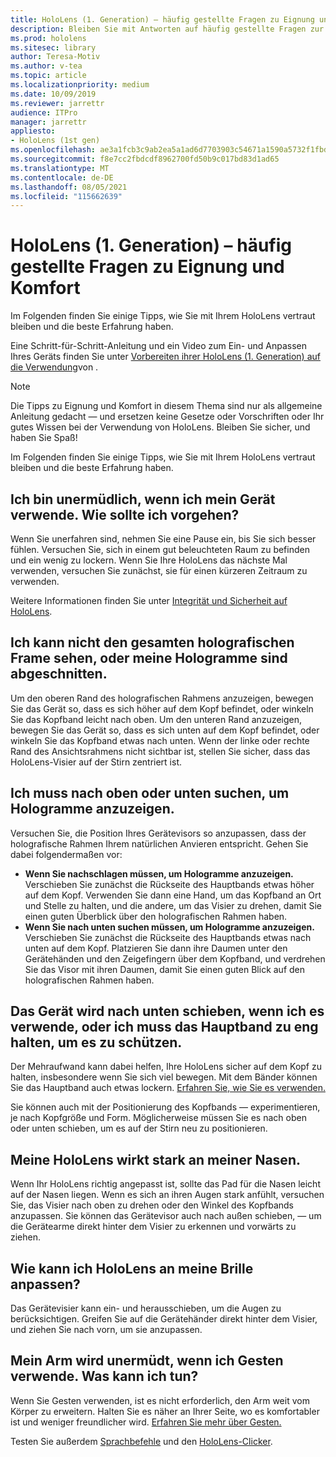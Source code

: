 ```yaml
---
title: HoloLens (1. Generation) – häufig gestellte Fragen zu Eignung und Komfort
description: Bleiben Sie mit Antworten auf häufig gestellte Fragen zur Anpassung an Ihr HoloLens (1. Generation) Mixed Reality-Gerät auf dem Laufenden.
ms.prod: hololens
ms.sitesec: library
author: Teresa-Motiv
ms.author: v-tea
ms.topic: article
ms.localizationpriority: medium
ms.date: 10/09/2019
ms.reviewer: jarrettr
audience: ITPro
manager: jarrettr
appliesto:
- HoloLens (1st gen)
ms.openlocfilehash: ae3a1fcb3c9ab2ea5a1ad6d7703903c54671a1590a5732f1fbde489362d9b63d
ms.sourcegitcommit: f8e7cc2fbdcdf8962700fd50b9c017bd83d1ad65
ms.translationtype: MT
ms.contentlocale: de-DE
ms.lasthandoff: 08/05/2021
ms.locfileid: "115662639"
---
```

# <a name="hololens-1st-gen-fit-and-comfort-frequently-asked-questions"></a>HoloLens (1. Generation) – häufig gestellte Fragen zu Eignung und Komfort

Im Folgenden finden Sie einige Tipps, wie Sie mit Ihrem HoloLens vertraut bleiben und die beste Erfahrung haben.

Eine Schritt-für-Schritt-Anleitung und ein Video zum Ein- und Anpassen Ihres Geräts finden Sie unter [Vorbereiten ihrer HoloLens (1. Generation) auf die Verwendung](hololens1-setup.md)von .

> [!NOTE]
> Die Tipps zu Eignung und Komfort in diesem Thema sind nur als allgemeine Anleitung gedacht &mdash; und ersetzen keine Gesetze oder Vorschriften oder Ihr gutes Wissen bei der Verwendung von HoloLens. Bleiben Sie sicher, und haben Sie Spaß!

Im Folgenden finden Sie einige Tipps, wie Sie mit Ihrem HoloLens vertraut bleiben und die beste Erfahrung haben.

## <a name="im-experiencing-discomfort-when-i-use-my-device-what-should-i-do"></a>Ich bin unermüdlich, wenn ich mein Gerät verwende. Wie sollte ich vorgehen?

Wenn Sie unerfahren sind, nehmen Sie eine Pause ein, bis Sie sich besser fühlen. Versuchen Sie, sich in einem gut beleuchteten Raum zu befinden und ein wenig zu lockern. Wenn Sie Ihre HoloLens das nächste Mal verwenden, versuchen Sie zunächst, sie für einen kürzeren Zeitraum zu verwenden.

Weitere Informationen finden Sie unter [Integrität und Sicherheit auf HoloLens](https://go.microsoft.com/fwlink/p/?LinkId=746661).

## <a name="i-cant-see-the-whole-holographic-frame-or-my-holograms-are-cut-off"></a>Ich kann nicht den gesamten holografischen Frame sehen, oder meine Hologramme sind abgeschnitten.

Um den oberen Rand des holografischen Rahmens anzuzeigen, bewegen Sie das Gerät so, dass es sich höher auf dem Kopf befindet, oder winkeln Sie das Kopfband leicht nach oben. Um den unteren Rand anzuzeigen, bewegen Sie das Gerät so, dass es sich unten auf dem Kopf befindet, oder winkeln Sie das Kopfband etwas nach unten. Wenn der linke oder rechte Rand des Ansichtsrahmens nicht sichtbar ist, stellen Sie sicher, dass das HoloLens-Visier auf der Stirn zentriert ist.

## <a name="i-need-to-look-up-or-down-to-see-holograms"></a>Ich muss nach oben oder unten suchen, um Hologramme anzuzeigen.

Versuchen Sie, die Position Ihres Gerätevisors so anzupassen, dass der holografische Rahmen Ihrem natürlichen Anvieren entspricht. Gehen Sie dabei folgendermaßen vor:

- **Wenn Sie nachschlagen müssen, um Hologramme anzuzeigen.** Verschieben Sie zunächst die Rückseite des Hauptbands etwas höher auf dem Kopf. Verwenden Sie dann eine Hand, um das Kopfband an Ort und Stelle zu halten, und die andere, um das Visier zu drehen, damit Sie einen guten Überblick über den holografischen Rahmen haben.
- **Wenn Sie nach unten suchen müssen, um Hologramme anzuzeigen.** Verschieben Sie zunächst die Rückseite des Hauptbands etwas nach unten auf dem Kopf. Platzieren Sie dann ihre Daumen unter den Gerätehänden und den Zeigefingern über dem Kopfband, und verdrehen Sie das Visor mit ihren Daumen, damit Sie einen guten Blick auf den holografischen Rahmen haben.

## <a name="the-device-slides-down-when-im-using-it-or-i-need-to-make-the-headband-too-tight-to-keep-it-secure"></a>Das Gerät wird nach unten schieben, wenn ich es verwende, oder ich muss das Hauptband zu eng halten, um es zu schützen.

Der Mehraufwand kann dabei helfen, Ihre HoloLens sicher auf dem Kopf zu halten, insbesondere wenn Sie sich viel bewegen. Mit dem Bänder können Sie das Hauptband auch etwas lockern. [Erfahren Sie, wie Sie es verwenden.](hololens1-setup.md#adjust-fit)

Sie können auch mit der Positionierung des Kopfbands &mdash; experimentieren, je nach Kopfgröße und Form. Möglicherweise müssen Sie es nach oben oder unten schieben, um es auf der Stirn neu zu positionieren.

## <a name="my-hololens-feels-heavy-on-my-nose"></a>Meine HoloLens wirkt stark an meiner Nasen.

Wenn Ihr HoloLens richtig angepasst ist, sollte das Pad für die Nasen leicht auf der Nasen liegen. Wenn es sich an ihren Augen stark anfühlt, versuchen Sie, das Visier nach oben zu drehen oder den Winkel des Kopfbands anzupassen. Sie können das Gerätevisor auch nach außen schieben, &mdash; um die Gerätearme direkt hinter dem Visier zu erkennen und vorwärts zu ziehen.

## <a name="how-can-i-adjust-hololens-to-fit-with-my-glasses"></a>Wie kann ich HoloLens an meine Brille anpassen?

Das Gerätevisier kann ein- und herausschieben, um die Augen zu berücksichtigen. Greifen Sie auf die Gerätehänder direkt hinter dem Visier, und ziehen Sie nach vorn, um sie anzupassen.

## <a name="my-arm-gets-tired-when-i-use-gestures-what-can-i-do"></a>Mein Arm wird unermüdt, wenn ich Gesten verwende. Was kann ich tun?

Wenn Sie Gesten verwenden, ist es nicht erforderlich, den Arm weit vom Körper zu erweitern. Halten Sie es näher an Ihrer Seite, wo es komfortabler ist und weniger freundlicher wird. [Erfahren Sie mehr über Gesten.](hololens1-basic-usage.md#use-hololens-with-your-hands)

Testen Sie außerdem [Sprachbefehle](hololens-cortana.md) und den [HoloLens-Clicker](hololens1-clicker.md).
